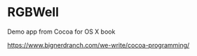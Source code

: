 # RGBWell
Demo app from Cocoa for OS X book

<https://www.bignerdranch.com/we-write/cocoa-programming/>
